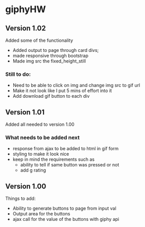 # giphyHW

## Version 1.02

Added some of the functionality
- Added output to page through card divs;
- made responsive through bootstrap
- Made img src the fixed_height_still

### Still to do:

- Need to be able to click on img and change img src to gif url
- Make it not look like I put 5 mins of effort into it
- Add download gif button to each div

## Version 1.01

Added all needed to version 1.00

### What needs to be added next

- response from ajax to be added to html in gif form
- styling to make it look nice
- keep in mind the requirements such as
    - ability to tell if same button was pressed or not
    - add g rating
    

## Version 1.00

Things to add:
- Ability to generate buttons to page from input val
- Output area for the buttons
- ajax call for the value of the buttons with giphy api    